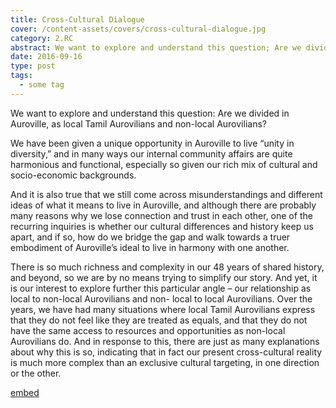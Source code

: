 ```yaml
---
title: Cross-Cultural Dialogue
cover: /content-assets/covers/cross-cultural-dialogue.jpg
category: 2.RC
abstract: We want to explore and understand this question; Are we divided in Auroville, as local Tamil Aurovilians and non-local Aurovilians?
date: 2016-09-16
type: post
tags:
  - some tag
---
```


We want to explore and understand this question: Are we divided in Auroville, as local Tamil Aurovilians and non-local Aurovilians? 

We have been given a unique opportunity in Auroville to live “unity in diversity,” and in many ways our internal community affairs are quite harmonious and functional, especially so given our rich mix of cultural and socio-economic backgrounds. 

And it is also true that we still come across misunderstandings and different ideas of what it means to live in Auroville, and although there are probably many reasons why we lose connection and trust in each other, one of the recurring inquiries is whether our cultural differences and history keep us apart, and if so, how do we bridge the gap and walk towards a truer embodiment of Auroville’s ideal to live in harmony with one another. 

There is so much richness and complexity in our 48 years of shared history, and beyond, so we are by no means trying to simplify our story. And yet, it is our interest to explore further this particular angle – our relationship as local to non-local Aurovilians and non- local to local Aurovilians. Over the years, we have had many situations where local Tamil Aurovilians express that they do not feel like they are treated as equals, and that they do not have the same access to resources and opportunities as non-local Aurovilians do. And in response to this, there are just as many explanations about why this is so, indicating that in fact our present cross-cultural reality is much more complex than an exclusive cultural targeting, in one direction or the other. 

[embed](https://vimeo.com/242213125)

